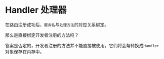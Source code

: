 # Handler 处理器

在路由注册成功后，`服务名`与`处理方法`的对应关系绑定。

那么是直接绑定开发者注册的方法吗？

答案是否定的，开发者注册的方法并不能直接被使用，它们将会帮转换成`Handler`对象保存在内存中。

